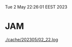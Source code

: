 Tue  2 May 22:26:01 EEST 2023
# JAM
<a href='./cache/202305/02_22.log'>./cache/202305/02_22.log</a>
